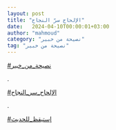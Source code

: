 ```yaml
---
layout: post
title: "الإلحاح سرّ النجاح"
date:   2024-04-10T00:00:01+03:00
author: "mahmoud"
category: "نصيحة من خبير"
tag: "نصيحة من خبير"
---
```



[<u>\#نصيحة\_من\_خبير</u>](https://www.facebook.com/hashtag/%D9%86%D8%B5%D9%8A%D8%AD%D8%A9_%D9%85%D9%86_%D8%AE%D8%A8%D9%8A%D8%B1?__eep__=6&__cft__%5b0%5d=AZVFJ0DQyPvNUfMRF4doz76XaNI35W-R4FYPajYelF3J7fSOrCzGez7RAxBCYNQyXBAyyBeqv_raW7HETYUBXHiBs6MCskh1F7EDPUwsRNR9kTUWDPGpdr2ZjwehePEvt9WB3M69CjuyfpOQgVQ-cJXZekW9DReaTNkrPMJjPNNOLQ&__tn__=*NK-R)

.

[<u>\#الإلحاح\_سر\_النجاح</u>](https://www.facebook.com/hashtag/%D8%A7%D9%84%D8%A5%D9%84%D8%AD%D8%A7%D8%AD_%D8%B3%D8%B1_%D8%A7%D9%84%D9%86%D8%AC%D8%A7%D8%AD?__eep__=6&__cft__%5b0%5d=AZVFJ0DQyPvNUfMRF4doz76XaNI35W-R4FYPajYelF3J7fSOrCzGez7RAxBCYNQyXBAyyBeqv_raW7HETYUBXHiBs6MCskh1F7EDPUwsRNR9kTUWDPGpdr2ZjwehePEvt9WB3M69CjuyfpOQgVQ-cJXZekW9DReaTNkrPMJjPNNOLQ&__tn__=*NK-R)

.

[<u>\#إستيقظ\_للحديث</u>](https://www.facebook.com/hashtag/%D8%A5%D8%B3%D8%AA%D9%8A%D9%82%D8%B8_%D9%84%D9%84%D8%AD%D8%AF%D9%8A%D8%AB?__eep__=6&__cft__%5b0%5d=AZVFJ0DQyPvNUfMRF4doz76XaNI35W-R4FYPajYelF3J7fSOrCzGez7RAxBCYNQyXBAyyBeqv_raW7HETYUBXHiBs6MCskh1F7EDPUwsRNR9kTUWDPGpdr2ZjwehePEvt9WB3M69CjuyfpOQgVQ-cJXZekW9DReaTNkrPMJjPNNOLQ&__tn__=*NK-R)

